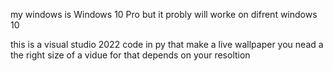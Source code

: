 my windows is Windows 10 Pro
but it probly will worke on difrent windows 10


this is a visual studio 2022 code in py that make a live wallpaper 
you nead a the right size of a vidue for that depends on your resoltion
